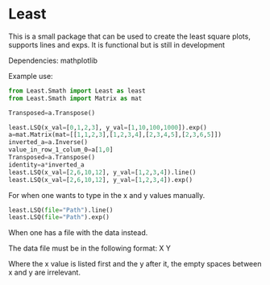 # Least
This is a small package that can be used to create the least square plots, supports lines and exps. It is functional but is still in development 

Dependencies:
mathplotlib

Example use:

```python
from Least.Smath import Least as least
from Least.Smath import Matrix as mat

Transposed=a.Transpose()

least.LSQ(x_val=[0,1,2,3], y_val=[1,10,100,1000]).exp()
a=mat.Matrix(mat=[[1,1,2,3],[1,2,3,4],[2,3,4,5],[2,3,6,5]])
inverted_a=a.Inverse()
value_in_row_1_colum_0=a[1,0]
Transposed=a.Transpose()
identity=a*inverted_a
least.LSQ(x_val=[2,6,10,12], y_val=[1,2,3,4]).line()
least.LSQ(x_val=[2,6,10,12], y_val=[1,2,3,4]).exp()
```


For when one wants to type in the x and y values manually.

```python
least.LSQ(file="Path").line()
least.LSQ(file="Path").exp()
```
When one has a file with the data instead.

The data file must be in the following format:
X Y

Where the x value is listed first and the y after it, the empty spaces between x and y are irrelevant.
